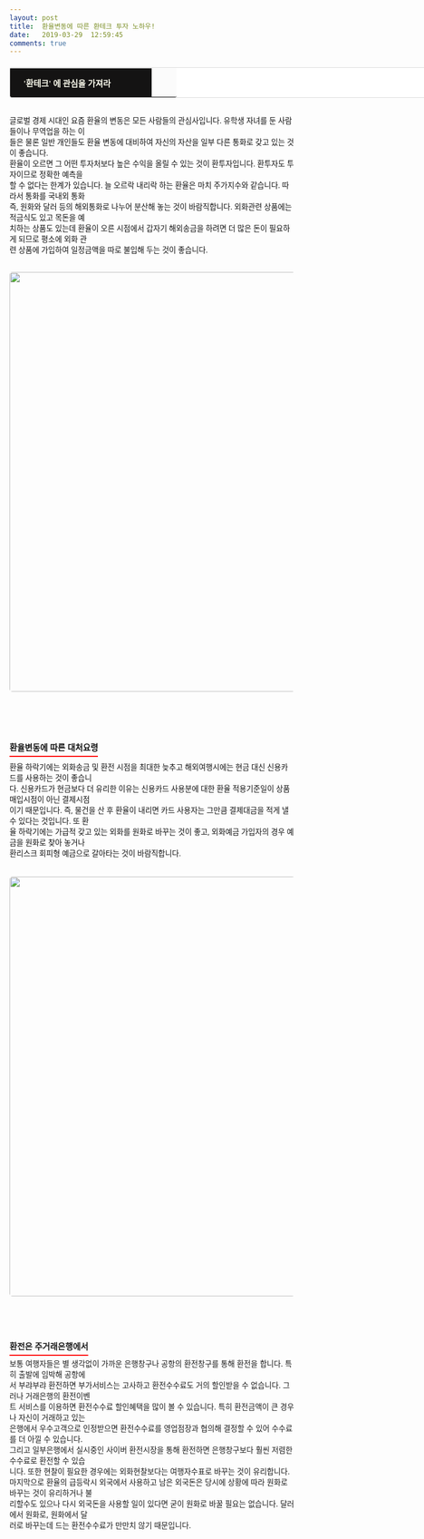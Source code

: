 ```yaml
---
layout: post
title:  환율변동에 따른 환테크 투자 노하우!
date:   2019-03-29  12:59:45
comments: true
---
```






<table width="99%" style='border-radius: 3px; border: 1px solid gainsboro; border-image: none; width: 738px; color: rgb(17, 17, 17); text-transform: none; text-indent: 0px; letter-spacing: normal; font-family: "Open Sans", "Helvetica Neue", Helvetica, Arial, sans-serif; font-size: 20px; font-style: normal; font-weight: 400; margin-bottom: 30px; word-spacing: 0px; white-space: normal; border-collapse: separate; border-spacing: 0px; orphans: 2; widows: 2; font-variant-ligatures: normal; font-variant-caps: normal; -webkit-text-stroke-width: 0px; text-decoration-style: initial; text-decoration-color: initial;' bgcolor="#ffffff" cellspacing="1" cellpadding="2"><tbody style="background-color: rgb(251, 251, 251);"><tr><td width="210" style="padding: 0.75em 1em; border-top-color: gainsboro; border-bottom-color: currentColor; border-left-color: currentColor; border-top-width: 1px; border-bottom-width: 0px; border-left-width: medium; border-top-style: solid; border-bottom-style: none; border-left-style: none; border-bottom-left-radius: 3px;" bgcolor="#141313" style-="border-bottom:#141313 1px solid; border-left:#141313 1px solid; border-top:#141313 1px solid; &#10;border-right:#141313 1px solid"><span style='color: rgb(0, 0, 0); font-family: "맑은 고딕", dotum, verdana; font-size: 11pt;'><strong><span syle="font-size:11pt"><font color="#fffff0">&nbsp;'환테크' 에 관심을 가져라</font></span></strong></span></td><td style="border-width: 0px 0px 1px; border-style: solid; border-color: rgb(255, 255, 255) rgb(255, 255, 255) rgb(20, 19, 19); padding: 0.75em 1em; border-bottom-right-radius: 3px;"><span style="font-size: 11pt;"><font color="#000000">&nbsp;</font></span></td></tr></tbody></table><p style='margin: 0px 0px 30px; padding: 0px; color: rgb(17, 17, 17); text-transform: none; text-indent: 0px; letter-spacing: normal; font-family: "Open Sans", "Helvetica Neue", Helvetica, Arial, sans-serif; font-size: 20px; font-style: normal; font-weight: 400; word-spacing: 0px; white-space: normal; orphans: 2; widows: 2; background-color: rgb(253, 253, 253); font-variant-ligatures: normal; font-variant-caps: normal; -webkit-text-stroke-width: 0px; text-decoration-style: initial; text-decoration-color: initial;'><span style="font-size: 10pt;">글로벌 경제 시대인 요즘 환율의 변동은 모든 사람들의 관심사입니다. 유학생 자녀를 둔 사람들이나 무역업을 하는 이<br>들은 물론 일반 개인들도 환율 변동에 대비하여 자신의 자산을 일부 다른 통화로 갖고 있는 것이 좋습니다.<br>환율이 오르면 그 어떤 투자처보다 높은 수익을 올릴 수 있는 것이 환투자입니다. 환투자도 투자이므로 정확한 예측을<br>할 수 없다는 한계가 있습니다. 늘 오르락 내리락 하는 환율은 마치 주가지수와 같습니다. 따라서 통화를 국내외 통화<br>즉, 원화와 달러 등의 해외통화로 나누어 분산해 놓는 것이 바람직합니다. 외화관련 상품에는 적금식도 있고 목돈을 예<br>치하는 상품도 있는데 환율이 오른 시점에서 갑자기 해외송금을 하려면 더 많은 돈이 필요하게 되므로 평소에 외화 관<br>련 상품에 가입하여 일정금액을 따로 불입해 두는 것이 좋습니다.<br></span></p>
<p style='margin: 0px; padding: 0px; color: rgb(17, 17, 17); text-transform: none; text-indent: 0px; letter-spacing: normal; font-family: "Open Sans", "Helvetica Neue", Helvetica, Arial, sans-serif; font-size: 20px; font-style: normal; font-weight: 400; word-spacing: 0px; white-space: normal; orphans: 2; widows: 2; background-color: rgb(253, 253, 253); font-variant-ligatures: normal; font-variant-caps: normal; -webkit-text-stroke-width: 0px; text-decoration-style: initial; text-decoration-color: initial;'></p><div class="imageblock center" style='text-align: center; color: rgb(17, 17, 17); text-transform: none; text-indent: 0px; letter-spacing: normal; clear: both; font-family: "Open Sans", "Helvetica Neue", Helvetica, Arial, sans-serif; font-size: 20px; font-style: normal; font-weight: 400; word-spacing: 0px; white-space: normal; orphans: 2; widows: 2; background-color: rgb(253, 253, 253); font-variant-ligatures: normal; font-variant-caps: normal; -webkit-text-stroke-width: 0px; text-decoration-style: initial; text-decoration-color: initial;'><span data-lightbox="lightbox" data-url="https://t1.daumcdn.net/cfile/tistory/1366964B4F66D3F40B?download"><img width="450" height="300" style="margin: 0px 0px 1rem; border-radius: 5px; width: 740px; height: auto; vertical-align: middle; display: block; cursor: pointer; max-width: 100%;" alt="" src="https://t1.daumcdn.net/cfile/tistory/1366964B4F66D3F40B" filemime="" filename="cfile25.uf@1366964B4F66D3F40B0AD4.jpg"></span></div><p style='margin: 0px 0px 30px; padding: 0px; color: rgb(17, 17, 17); text-transform: none; text-indent: 0px; letter-spacing: normal; font-family: "Open Sans", "Helvetica Neue", Helvetica, Arial, sans-serif; font-size: 20px; font-style: normal; font-weight: 400; word-spacing: 0px; white-space: normal; orphans: 2; widows: 2; background-color: rgb(253, 253, 253); font-variant-ligatures: normal; font-variant-caps: normal; -webkit-text-stroke-width: 0px; text-decoration-style: initial; text-decoration-color: initial;'></p>
<p style='padding: 0px; color: rgb(17, 17, 17); text-transform: none; text-indent: 0px; letter-spacing: normal; font-family: "Open Sans", "Helvetica Neue", Helvetica, Arial, sans-serif; font-size: 20px; font-style: normal; font-weight: 400; margin-top: 0px; margin-right: 0px; margin-bottom: 30px; word-spacing: 0px; white-space: normal; orphans: 2; widows: 2; background-color: rgb(253, 253, 253); font-variant-ligatures: normal; font-variant-caps: normal; -webkit-text-stroke-width: 0px; text-decoration-style: initial; text-decoration-color: initial;'><br></p><h3 style='font: bold 11pt/normal "맑은 고딕", Dotum, sans-serif; margin: 0px; padding: 0px 0px 5px; color: rgb(17, 17, 17); text-transform: none; text-indent: 0px; letter-spacing: normal; word-spacing: 0px; border-bottom-color: rgb(255, 0, 0); border-bottom-width: 2px; border-bottom-style: solid; float: left; white-space: normal; orphans: 2; widows: 2; font-size-adjust: none; font-stretch: normal; background-color: rgb(253, 253, 253); -webkit-text-stroke-width: 0px; text-decoration-style: initial; text-decoration-color: initial;'>환율변동에 따른 대처요령</h3><p style='margin: 0px 0px 30px; padding: 0px; color: rgb(17, 17, 17); text-transform: none; text-indent: 0px; letter-spacing: normal; font-family: "Open Sans", "Helvetica Neue", Helvetica, Arial, sans-serif; font-size: 20px; font-style: normal; font-weight: 400; word-spacing: 0px; white-space: normal; orphans: 2; widows: 2; background-color: rgb(253, 253, 253); font-variant-ligatures: normal; font-variant-caps: normal; -webkit-text-stroke-width: 0px; text-decoration-style: initial; text-decoration-color: initial;'></p>
<p><span style='color: rgb(17, 17, 17); text-transform: none; text-indent: 0px; letter-spacing: normal; font-family: "Open Sans", "Helvetica Neue", Helvetica, Arial, sans-serif; font-size: 10pt; font-style: normal; font-weight: 400; word-spacing: 0px; white-space: normal; orphans: 2; widows: 2; background-color: rgb(253, 253, 253); font-variant-ligatures: normal; font-variant-caps: normal; -webkit-text-stroke-width: 0px; text-decoration-style: initial; text-decoration-color: initial;'><br><br>환율 하락기에는 외화송금 및 환전 시점을 최대한 늦추고 해외여행시에는 현금 대신 신용카드를 사용하는 것이 좋습니<br>다. 신용카드가 현금보다 더 유리한 이유는 신용카드 사용분에 대한 환율 적용기준일이 상품 매입시점이 아닌 결제시점<br>이기 때문입니다. 즉, 물건을 산 후 환율이 내리면 카드 사용자는 그만큼 결제대금을 적게 낼 수 있다는 것입니다. 또 환<br>율 하락기에는 가급적 갖고 있는 외화를 원화로 바꾸는 것이 좋고, 외화예금 가입자의 경우 예금을 원화로 찾아 놓거나<br>환리스크 회피형 예금으로 갈아타는 것이 바람직합니다.<br><br></span></p>
<p style="margin: 0px; padding: 0px;"></p><div class="imageblock center" style="text-align: center; clear: both;"><span data-lightbox="lightbox" data-url="https://t1.daumcdn.net/cfile/tistory/133B6F504F66D40521?download"><img width="535" height="223" style="margin: 0px 0px 1rem; border-radius: 5px; width: 740px; height: auto; vertical-align: middle; display: block; cursor: pointer; max-width: 100%;" alt="" src="https://t1.daumcdn.net/cfile/tistory/133B6F504F66D40521" filemime="image/jpeg" filename="환율.jpg"></span></div><p style="margin: 0px 0px 30px; padding: 0px;"></p>
<p style="margin: 0px 0px 30px; padding: 0px;"><br></p><h3 style='font: bold 11pt/normal "맑은 고딕", Dotum, sans-serif; margin: 0px; padding: 0px 0px 5px; border-bottom-color: rgb(255, 0, 0); border-bottom-width: 2px; border-bottom-style: solid; float: left; font-size-adjust: none; font-stretch: normal;'>환전은 주거래은행에서</h3><p style="margin: 0px 0px 30px; padding: 0px;"><span style="font-size: 10pt;">﻿<br><br>보통 여행자들은 별 생각없이 가까운 은행창구나 공항의 환전창구를 통해 환전을 합니다. 특히 출발에 임박해 공항에<br>서 부랴부랴 환전하면 부가서비스는 고사하고 환전수수료도 거의 할인받을 수 없습니다. 그러나 거래은행의 환전이벤<br>트 서비스를 이용하면 환전수수료 할인혜택을 많이 볼 수 있습니다. 특히 환전금액이 큰 경우나 자신이 거래하고 있는<span>&nbsp;</span><br>은행에서 우수고객으로 인정받으면 환전수수료를 영업점장과 협의해 결정할 수 있어 수수료를 더 아낄 수 있습니다.<br>그리고 일부은행에서 실시중인 사이버 환전시장을 통해 환전하면 은행창구보다 훨씬 저렴한 수수료로 환전할 수 있습<br>니다. 또한 현찰이 필요한 경우에는 외화현찰보다는 여행자수표로 바꾸는 것이 유리합니다.<span>&nbsp;</span><br>마지막으로 환율의 급등락시 외국에서 사용하고 남은 외국돈은 당시에 상황에 따라 원화로 바꾸는 것이 유리하거나 불<br>리할수도 있으나 다시 외국돈을 사용할 일이 있다면 굳이 원화로 바꿀 필요는 없습니다. 달러에서 원화로, 원화에서 달<br>러로 바꾸는데 드는 환전수수료가 만만치 않기 때문입니다.</span><br></p>